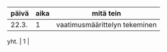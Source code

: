 päivä | aika | mitä tein 
----- | ---- | ---------
22.3. | 1 | vaatimusmäärittelyn tekeminen

yht. | 1 |
